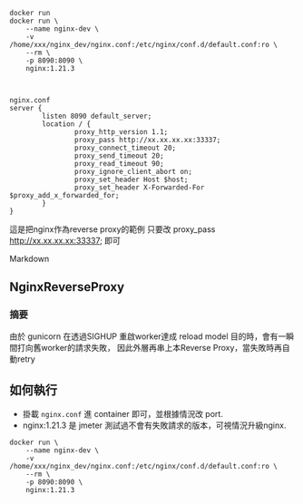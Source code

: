 ```
docker run
docker run \
    --name nginx-dev \
    -v /home/xxx/nginx_dev/nginx.conf:/etc/nginx/conf.d/default.conf:ro \
    --rm \
    -p 8090:8090 \
    nginx:1.21.3
	
	

nginx.conf
server {
        listen 8090 default_server;
        location / {
                proxy_http_version 1.1;
                proxy_pass http://xx.xx.xx.xx:33337;
                proxy_connect_timeout 20;
                proxy_send_timeout 20;
                proxy_read_timeout 90;
                proxy_ignore_client_abort on;
                proxy_set_header Host $host;
                proxy_set_header X-Forwarded-For $proxy_add_x_forwarded_for;
        }
}
```

這是把nginx作為reverse proxy的範例
只要改 proxy_pass http://xx.xx.xx.xx:33337; 即可



Markdown
## NginxReverseProxy
### 摘要
由於 gunicorn 在透過SIGHUP 重啟worker達成 reload model 目的時，會有一瞬間打向舊worker的請求失敗，
因此外層再串上本Reverse Proxy，當失敗時再自動retry
## 如何執行
- 掛載 `nginx.conf` 進 container 即可，並根據情況改 port.
- nginx:1.21.3 是 jmeter 測試過不會有失敗請求的版本，可視情況升級nginx.
```
docker run \
    --name nginx-dev \
    -v /home/xxx/nginx_dev/nginx.conf:/etc/nginx/conf.d/default.conf:ro \
    --rm \
    -p 8090:8090 \
    nginx:1.21.3
```
